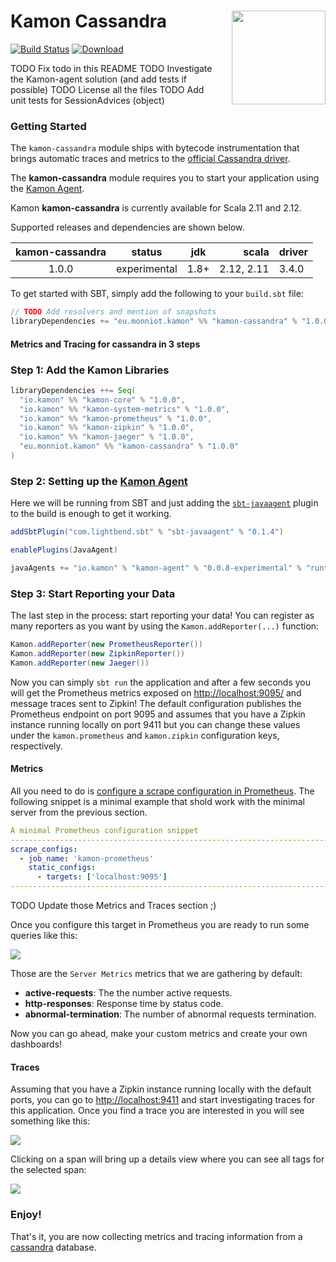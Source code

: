 # Kamon Cassandra <img align="right" src="https://rawgit.com/kamon-io/Kamon/master/kamon-logo.svg" height="150px" style="padding-left: 20px"/> 
[![Build Status](https://travis-ci.org/fmonniot/kamon-cassandra.svg?branch=master)](https://travis-ci.org/fmonniot/kamon-cassandra)
[ ![Download](https://api.bintray.com/packages/fmonniot/maven/kamon-cassandra/images/download.svg) ](https://bintray.com/fmonniot/maven/kamon-cassandra/_latestVersion)

TODO Fix todo in this README
TODO Investigate the Kamon-agent solution (and add tests if possible)
TODO License all the files
TODO Add unit tests for SessionAdvices (object)

### Getting Started

The `kamon-cassandra` module ships with bytecode instrumentation that brings automatic traces and metrics to the [official Cassandra driver][5].

The <b>kamon-cassandra</b> module requires you to start your application using the [Kamon Agent][2].

Kamon <b>kamon-cassandra</b> is currently available for Scala 2.11 and 2.12.

Supported releases and dependencies are shown below.

| kamon-cassandra  | status       | jdk  | scala      | driver            
|:----------------:|:------------:|:----:|-----------:|-------
|  1.0.0           | experimental | 1.8+ | 2.12, 2.11 | 3.4.0



To get started with SBT, simply add the following to your `build.sbt` file:

```scala
// TODO Add resolvers and mention of snapshots
libraryDependencies += "eu.monniot.kamon" %% "kamon-cassandra" % "1.0.0"
```

#### Metrics and Tracing for cassandra in 3 steps


### Step 1: Add the Kamon Libraries
```scala
libraryDependencies ++= Seq(
  "io.kamon" %% "kamon-core" % "1.0.0",
  "io.kamon" %% "kamon-system-metrics" % "1.0.0",
  "io.kamon" %% "kamon-prometheus" % "1.0.0",
  "io.kamon" %% "kamon-zipkin" % "1.0.0",
  "io.kamon" %% "kamon-jaeger" % "1.0.0",
  "eu.monniot.kamon" %% "kamon-cassandra" % "1.0.0"
)
```

### Step 2: Setting up the [Kamon Agent][2]

Here we will be running from SBT and just adding the [`sbt-javaagent`][1] plugin to the build is enough to get it
working.

```scala
addSbtPlugin("com.lightbend.sbt" % "sbt-javaagent" % "0.1.4")

enablePlugins(JavaAgent)

javaAgents += "io.kamon" % "kamon-agent" % "0.0.8-experimental" % "runtime"
```

### Step 3: Start Reporting your Data

The last step in the process: start reporting your data! You can register as many reporters as you want by using the
`Kamon.addReporter(...)` function:

```scala
Kamon.addReporter(new PrometheusReporter())
Kamon.addReporter(new ZipkinReporter())
Kamon.addReporter(new Jaeger())
```

Now you can simply `sbt run` the application and after a few seconds you will get the Prometheus metrics
exposed on <http://localhost:9095/> and message traces sent to Zipkin! The default configuration publishes the Prometheus
endpoint on port 9095 and assumes that you have a Zipkin instance running locally on port 9411 but you can change these
values under the `kamon.prometheus` and `kamon.zipkin` configuration keys, respectively.


#### Metrics

All you need to do is [configure a scrape configuration in Prometheus][3]. The following snippet is a minimal
example that shold work with the minimal server from the previous section.

```yaml
A minimal Prometheus configuration snippet
------------------------------------------------------------------------------
scrape_configs:
  - job_name: 'kamon-prometheus'
    static_configs:
      - targets: ['localhost:9095']
------------------------------------------------------------------------------
```

TODO Update those Metrics and Traces section ;)

Once you configure this target in Prometheus you are ready to run some queries like this:

<img class="img-fluid" src="/doc/img/http4smetrics.png">

Those are the `Server Metrics` metrics that we are gathering by default:

* __active-requests__: The the number active requests.
* __http-responses__: Response time by status code.
* __abnormal-termination__: The number of abnormal requests termination.

Now you can go ahead, make your custom metrics and create your own dashboards!

#### Traces

Assuming that you have a Zipkin instance running locally with the default ports, you can go to <http://localhost:9411>
and start investigating traces for this application. Once you find a trace you are interested in you will see something
like this:

<img class="img-fluid" src="/doc/img/traces.png">

Clicking on a span will bring up a details view where you can see all tags for the selected span:

<img class="img-fluid" src="/doc/img/detail.png">


### Enjoy!

That's it, you are now collecting metrics and tracing information from a [cassandra][4] database.


[0]: https://mvnrepository.com/artifact/io.kamon/kamon-agent/0.0.8-experimental
[1]: https://github.com/sbt/sbt-javaagent
[2]: https://github.com/kamon-io/kamon-agent
[3]: https://prometheus.io/docs/operating/configuration/#scrape-configurations-scrape_config
[4]: https://cassandra.apache.org/
[5]: https://github.com/datastax/java-driver